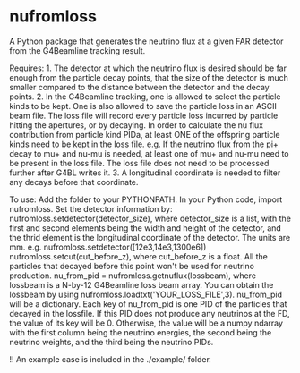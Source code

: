 # nufromloss
A Python package that generates the neutrino flux at a given FAR detector from the G4Beamline tracking result.

Requires:
    1. The detector at which the neutrino flux is desired should be far enough from the particle decay points, that the size of the detector is much smaller compared to the distance between the detector and the decay points.
    2. In the G4Beamline tracking, one is allowed to select the particle kinds to be kept. One is also allowed to save the particle loss in an ASCII beam file. The loss file will record every particle loss incurred by particle hitting the apertures, or by decaying. In order to calculate the nu flux contribution from particle kind PIDa, at least ONE of the offspring particle kinds need to be kept in the loss file. e.g. If the neutrino flux from the pi+ decay to mu+ and nu-mu is needed, at least one of mu+ and nu-mu need to be present in the loss file. The loss file does not need to be processed further after G4BL writes it.
    3. A longitudinal coordinate is needed to filter any decays before that coordinate.

To use:
Add the folder to your PYTHONPATH.
In your Python code, import nufromloss.
Set the detector information by:
    nufromloss.setdetector(detector_size), where detector_size is a list, with the first and second elements being the width and height of the detector, and the thrid element is the longitudinal coordinate of the detector. The units are mm. e.g. nufromloss.setdetector([12e3,14e3,1300e6])
    nufromloss.setcut(cut_before_z), where cut_before_z is a float. All the particles that decayed before this point won't be used for neutrino production.
    nu_from_pid = nufromloss.getnuflux(lossbeam), where lossbeam is a N-by-12 G4Beamline loss beam array. You can obtain the lossbeam by using nufromloss.loadtxt('YOUR_LOSS_FILE',3). 
    nu_from_pid will be a dictionary. Each key of nu_from_pid is one PID of the particles that decayed in the lossfile. If this PID does not produce any neutrinos at the FD, the value of its key will be 0. Otherwise, the value will be a numpy ndarray with the first column being the neutrino energies, the second being the neutrino weights, and the third being the neutrino PIDs.

!! An example case is included in the ./example/ folder.
